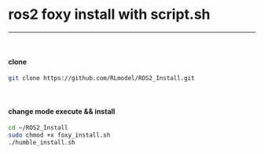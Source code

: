 
# ros2 foxy install with script.sh
---

<br/>

#### clone

```bash
git clone https://github.com/RLmodel/ROS2_Install.git

```

<br/>

#### change mode execute && install

```bash
cd ~/ROS2_Install
sudo chmod +x foxy_install.sh
./humble_install.sh

```

<br/>


